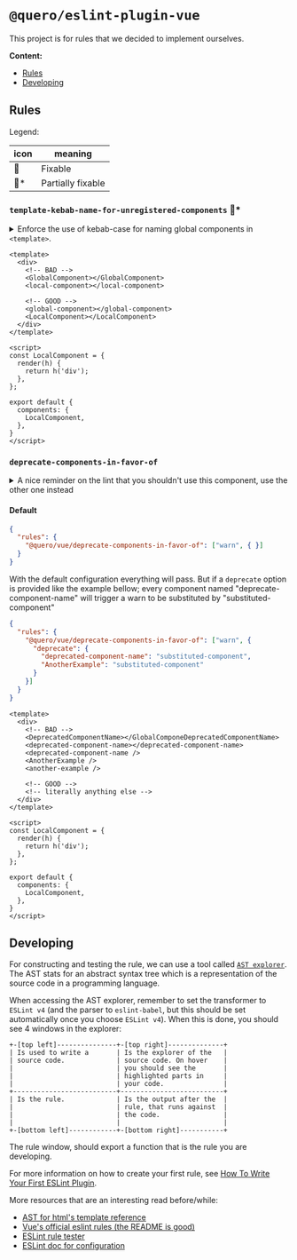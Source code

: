 # `@quero/eslint-plugin-vue`

This project is for rules that we decided to implement ourselves.

**Content:**
- [Rules](#rules)
- [Developing](#developing)

<a name="rules"></a>
## Rules

Legend:

| icon      | meaning           |
| ----      | -------           |
| :wrench:  | Fixable           |
| :wrench:* | Partially fixable |

### `template-kebab-name-for-unregistered-components` :wrench:*

<details>
<summary>
Enforce the use of kebab-case for naming global components in <code>&lt;template&gt;</code>.
</summary>

This ensures that we have a clear distinction between components that are declared locally vs components that we have to search the project for.

This rule is fixable, but only if the component don't have any `extend` declaration, because if thats the case, we cannot see which components are being loaded or not.

</details>

```vue
<template>
  <div>
    <!-- BAD -->
    <GlobalComponent></GlobalComponent>
    <local-component></local-component>

    <!-- GOOD -->
    <global-component></global-component>
    <LocalComponent></LocalComponent>
  </div>
</template>

<script>
const LocalComponent = {
  render(h) {
    return h('div');
  },
};

export default {
  components: {
    LocalComponent,
  },
}
</script>
```

### `deprecate-components-in-favor-of`

<details>
<summary>
A nice reminder on the lint that you shouldn't use this component, use the
other one instead
</summary>

It's super recommended running this rule as `warn`, otherwise, what would be
the point of using this rule at all if the rule will fail everything? Just
delete the unused component on this case.

</details>

#### Default

```json
{
  "rules": {
    "@quero/vue/deprecate-components-in-favor-of": ["warn", { }]
  }
}
```

With the default configuration everything will pass. But if a `deprecate`
option is provided like the example bellow; every component named
"deprecate-component-name" will trigger a warn to be substituted by
"substituted-component"

```json
{
  "rules": {
    "@quero/vue/deprecate-components-in-favor-of": ["warn", {
      "deprecate": {
        "deprecated-component-name": "substituted-component",
        "AnotherExample": "substituted-component"
      }
    }]
  }
}
```

```vue
<template>
  <div>
    <!-- BAD -->
    <DeprecatedComponentName></GlobalComponeDeprecatedComponentName>
    <deprecated-component-name></deprecated-component-name>
    <deprecated-component-name />
    <AnotherExample />
    <another-example />

    <!-- GOOD -->
    <!-- literally anything else -->
  </div>
</template>

<script>
const LocalComponent = {
  render(h) {
    return h('div');
  },
};

export default {
  components: {
    LocalComponent,
  },
}
</script>
```

<a name="developing"></a>
## Developing

For constructing and testing the rule, we can use a tool called [`AST explorer`](https://astexplorer.net/). The AST stats for an abstract syntax tree which is a representation of the source code in a programming language.

When accessing the AST explorer, remember to set the transformer to `ESLint v4` (and the parser to `eslint-babel`, but this should be set automatically once you choose `ESLint v4`). When this is done, you should see 4 windows in the explorer:

```
+-[top left]---------------+-[top right]--------------+
| Is used to write a       | Is the explorer of the   |
| source code.             | source code. On hover    |
|                          | you should see the       |
|                          | highlighted parts in     |
|                          | your code.               |
+--------------------------+--------------------------+
| Is the rule.             | Is the output after the  |
|                          | rule, that runs against  |
|                          | the code.                |
|                          |                          |
+-[bottom left]------------+-[bottom right]-----------+
```

The rule window, should export a function that is the rule you are developing.

For more information on how to create your first rule, see [How To Write Your First ESLint Plugin](https://dev.to/spukas/how-to-write-your-first-eslint-plugin-145).

More resources that are an interesting read before/while:
- [AST for html's template reference](https://github.com/mysticatea/vue-eslint-parser/blob/master/docs/ast.md)
- [Vue's official eslint rules (the README is good)](https://github.com/vuejs/eslint-plugin-vue)
- [ESLint rule tester](https://eslint.org/docs/developer-guide/nodejs-api#ruletester)
- [ESLint doc for configuration](https://eslint.org/docs/user-guide/configuring)
